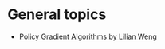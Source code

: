 # General topics

- [Policy Gradient Algorithms by Lilian Weng](https://lilianweng.github.io/lil-log/2018/04/08/policy-gradient-algorithms.html)
